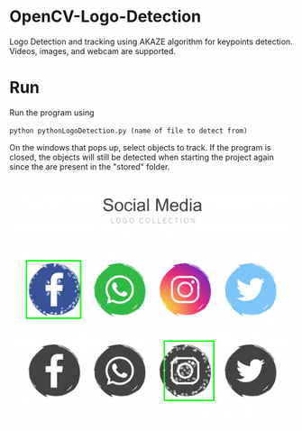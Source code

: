 # OpenCV-Logo-Detection

Logo Detection and tracking using AKAZE algorithm for keypoints detection. Videos, images, and webcam are supported.

# Run

Run the program using

  `python pythonLogoDetection.py (name of file to detect from)`

On the windows that pops up, select objects to track. If the program is closed, the objects will still be detected when starting the
project again since the are present in the "stored" folder.

 
![Detecting logos with different colors](https://github.com/kareemjano/OpenCV-Logo-Detection/blob/master/screenshots/logodet.PNG "Logo Detection")




  
